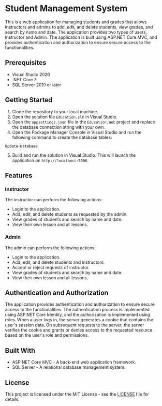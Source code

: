 # Student Management System

This is a web application for managing students and grades that allows instructors and admins to add, edit, and delete students, view grades, and search by name and date. The application provides two types of users, Instructor and Admin. The application is built using ASP.NET Core MVC, and provides authentication and authorization to ensure secure access to the functionalities.

## Prerequisites 

- Visual Studio 2020
- .NET Core 7
- SQL Server 2019 or later

## Getting Started

1. Clone the repository to your local machine.
2. Open the solution file `Education.sln` in Visual Studio.
3. Open the `appsettings.json` file in the `Education.Web` project and replace the database connection string with your own.
4. Open the Package Manager Console in Visual Studio and run the following command to create the database tables:

```
Update-Database
```

5. Build and run the solution in Visual Studio. This will launch the application on `http://localhost:5000`.

## Features

### Instructor

The instructor can perform the following actions:

- Login to the application.
- Add, edit, and delete students as requested by the admin.
- View grades of students and search by name and date.
- View their own lesson and all lessons.

### Admin

The admin can perform the following actions:

- Login to the application.
- Add, edit, and delete students and instructors.
- Accept or reject requests of instructor.
- View grades of students and search by name and date.
- View their own lesson and all lessons.

## Authentication and Authorization

The application provides authentication and authorization to ensure secure access to the functionalities. The authentication process is implemented using ASP.NET Core Identity, and the authorization is implemented using roles. When a user logs in, the server generates a cookie that contains the user's session data. On subsequent requests to the server, the server verifies the cookie and grants or denies access to the requested resource based on the user's role and permissions.

## Built With

- ASP.NET Core MVC - A back-end web application framework.
- SQL Server - A relational database management system.

## License

This project is licensed under the MIT License - see the [LICENSE](LICENSE) file for details.
